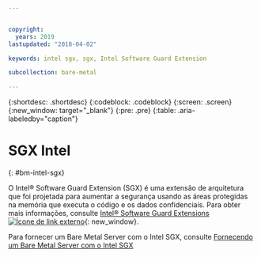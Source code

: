 ```yaml
---


copyright:
  years: 2019
lastupdated: "2018-04-02"

keywords: intel sgx, sgx, Intel Software Guard Extension

subcollection: bare-metal

---
```


{:shortdesc: .shortdesc}
{:codeblock: .codeblock}
{:screen: .screen}
{:new_window: target="_blank"}
{:pre: .pre}
{:table: .aria-labeledby="caption"}

# SGX Intel
{: #bm-intel-sgx}

O Intel® Software Guard Extension (SGX) é uma extensão de arquitetura que foi projetada para aumentar a segurança usando
as áreas protegidas na memória que executa o código e os dados confidenciais. Para obter
mais informações, consulte [Intel® Software Guard Extensions ![Ícone de link externo](../icons/launch-glyph.svg "Ícone de linkexterno")](https://software.intel.com/en-us/sgx){: new_window}.


Para fornecer um Bare Metal Server com o Intel SGX, consulte
[Fornecendo um Bare Metal Server com o Intel SGX](/docs/bare-metal?topic=bare-metal-bm-server-provision-sgx#bm-server-provision-sgx)
